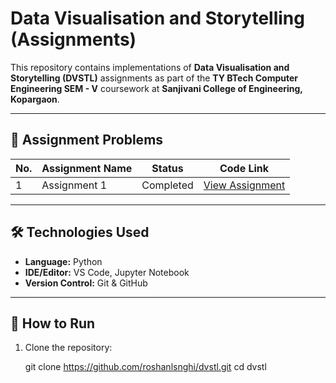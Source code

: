 # Data Visualisation and Storytelling (Assignments)

This repository contains implementations of **Data Visualisation and Storytelling (DVSTL)** assignments as part of the **TY BTech Computer Engineering SEM - V** coursework at **Sanjivani College of Engineering, Kopargaon**.

---

## 📂 Assignment Problems
| No. | Assignment Name | Status    | Code Link                |
|-----|-----------------|-----------|--------------------------|
| 1   | Assignment 1    | Completed | [View Assignment](./Assignment1) |

---

## 🛠️ Technologies Used
- **Language:** Python
- **IDE/Editor:** VS Code, Jupyter Notebook
- **Version Control:** Git & GitHub

---

## 🚀 How to Run
1. Clone the repository:
   
   git clone https://github.com/roshanlsnghi/dvstl.git
   cd dvstl
   